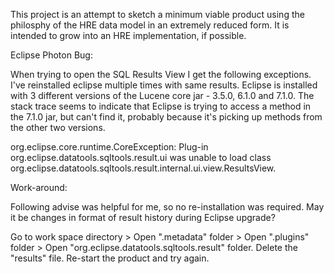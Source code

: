 This project is an attempt to sketch a minimum viable product using the philosphy of the HRE data model in an extremely reduced form.
It is intended to grow into an HRE implementation, if possible.

Eclipse Photon Bug:

When trying to open the SQL Results View I get the following exceptions.  I've reinstalled eclipse multiple times with same results.  Eclipse is installed with 3 different versions of the Lucene core jar - 3.5.0, 6.1.0 and 7.1.0.  The stack trace seems to indicate that Eclipse is trying to access a method in the 7.1.0 jar, but can't find it, probably because it's picking up methods from the other two versions.

org.eclipse.core.runtime.CoreException: Plug-in org.eclipse.datatools.sqltools.result.ui was unable to load class org.eclipse.datatools.sqltools.result.internal.ui.view.ResultsView.

Work-around: 

Following advise was helpful for me, so no re-installation was required. May it be changes in format of result history during Eclipse upgrade?

Go to work space directory > Open ".metadata" folder > Open ".plugins" folder > Open "org.eclipse.datatools.sqltools.result" folder.
Delete the "results" file.
Re-start the product and try again.
